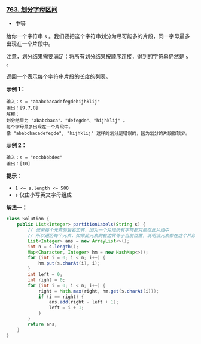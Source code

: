 ### [763. 划分字母区间](https://leetcode.cn/problems/partition-labels/)

- 中等

给你一个字符串 `s` 。我们要把这个字符串划分为尽可能多的片段，同一字母最多出现在一个片段中。

注意，划分结果需要满足：将所有划分结果按顺序连接，得到的字符串仍然是 `s` 。

返回一个表示每个字符串片段的长度的列表。

 

**示例 1：**

```
输入：s = "ababcbacadefegdehijhklij"
输出：[9,7,8]
解释：
划分结果为 "ababcbaca"、"defegde"、"hijhklij" 。
每个字母最多出现在一个片段中。
像 "ababcbacadefegde", "hijhklij" 这样的划分是错误的，因为划分的片段数较少。 
```

**示例 2：**

```
输入：s = "eccbbbbdec"
输出：[10]
```

 

**提示：**

- `1 <= s.length <= 500`
- `s` 仅由小写英文字母组成



**解法一：**

```java
class Solution {
    public List<Integer> partitionLabels(String s) {
        // 记录每个元素的最右边界，因为一个片段所有字符都只能在此片段中
        // 所以遍历每个元素，如果此元素的右边界等于当前位置，说明该元素都在这个片段了，这个片段就可以分割了，否则把右边界更新
        List<Integer> ans = new ArrayList<>();
        int n = s.length();
        Map<Character, Integer> hm = new HashMap<>();
        for (int i = 0; i < n; i++) {
            hm.put(s.charAt(i), i);
        }
        int left = 0;
        int right = 0;
        for (int i = 0; i < n; i++) {
            right = Math.max(right, hm.get(s.charAt(i)));
            if (i == right) {
                ans.add(right - left + 1);
                left = i + 1;
            }
        }
        return ans;
    }
}
```

